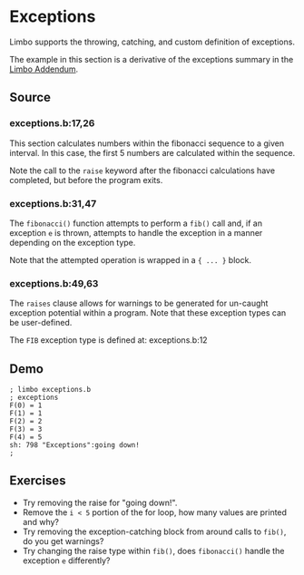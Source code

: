 # Exceptions

Limbo supports the throwing, catching, and custom definition of exceptions. 

The example in this section is a derivative of the exceptions summary in the [Limbo Addendum](http://www.vitanuova.com/inferno/papers/addendum.pdf). 

## Source

### exceptions.b:17,26

This section calculates numbers within the fibonacci sequence to a given interval. In this case, the first 5 numbers are calculated within the sequence.

Note the call to the `raise` keyword after the fibonacci calculations have completed, but before the program exits.

### exceptions.b:31,47

The `fibonacci()` function attempts to perform a `fib()` call and, if an exception `e` is thrown, attempts to handle the exception in a manner depending on the exception type. 

Note that the attempted operation is wrapped in a `{ ... }` block.

### exceptions.b:49,63

The `raises` clause allows for warnings to be generated for un-caught exception potential within a program. Note that these exception types can be user-defined. 

The `FIB` exception type is defined at: exceptions.b:12

## Demo

	; limbo exceptions.b
	; exceptions
	F(0) = 1
	F(1) = 1
	F(2) = 2
	F(3) = 3
	F(4) = 5
	sh: 798 "Exceptions":going down!
	; 

## Exercises

- Try removing the raise for "going down!".
- Remove the `i < 5` portion of the for loop, how many values are printed and why?
- Try removing the exception-catching block from around calls to `fib()`, do you get warnings?
- Try changing the raise type within `fib()`, does `fibonacci()` handle the exception `e` differently?
